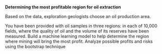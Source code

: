 __Determining the most profitable region for oil extraction__

Based on the data, exploration geologists choose an oil production area.

You have been provided with oil samples in three regions: in each of 10,000 fields, where the quality of oil and the volume of its reserves have been measured. Build a machine learning model to help determine the region where mining will bring the most profit. Analyze possible profits and risks using the bootstrap technique

